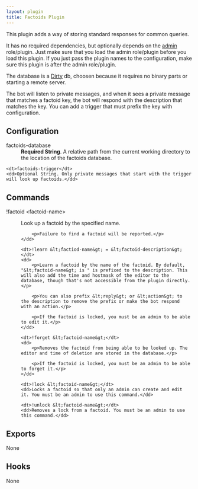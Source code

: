 ```yaml
---
layout: plugin
title: Factoids Plugin
---
```


This plugin adds a way of storing standard responses for common queries.

It has no required dependencies, but optionally depends on the <a href="admin">admin</a> role/plugin. Just make sure that you load the admin role/plugin before you load this plugin. If you just pass the plugin names to the configuration, make sure this plugin is after the admin role/plugin.

The database is a <a href="//npmjs.org/package/dirty">Dirty</a> db, choosen because it requires no binary parts or starting a remote server.

The bot will listen to private messages, and when it sees a private message that matches a factoid key, the bot will respond with the description that matches the key. You can add a trigger that must prefix the key with configuration.

## Configuration

<dl>
    <dt>factoids-database</dt>
    <dd><b>Required String</b>. A relative path from the current working directory to the location of the factoids database.</dd>

    <dt>factoids-trigger</dt>
    <dd>Optional String. Only private messages that start with the trigger will look up factoids.</dd>
</dl>

## Commands

<dl>
    <dt>!factoid &lt;factoid-name&gt;</dt>
    <dd>
        <p>Look up a factoid by the specified name.</p>

        <p>Failure to find a factoid will be reported.</p>
    </dd>

    <dt>!learn &lt;factiod-name&gt; = &lt;factoid-description&gt;</dt>
    <dd>
        <p>Learn a factoid by the name of the factoid. By default, "&lt;factoid-name&gt; is " is prefixed to the description. This will also add the time and hostmask of the editor to the database, though that's not accessible from the plugin directly.</p>

        <p>You can also prefix &lt;reply&gt; or &lt;action&gt; to the description to remove the prefix or make the bot respond with an action.</p>

        <p>If the factoid is locked, you must be an admin to be able to edit it.</p>
    </dd>

    <dt>!forget &lt;factoid-name&gt;</dt>
    <dd>
        <p>Removes the factoid from being able to be looked up. The editor and time of deletion are stored in the database.</p>

        <p>If the factoid is locked, you must be an admin to be able to forget it.</p>
    </dd>

    <dt>!lock &lt;factoid-name&gt;</dt>
    <dd>Locks a factoid so that only an admin can create and edit it. You must be an admin to use this command.</dd>

    <dt>!unlock &lt;factoid-name&gt;</dt>
    <dd>Removes a lock from a factoid. You must be an admin to use this command.</dd>
</dl>

## Exports

None

## Hooks

None